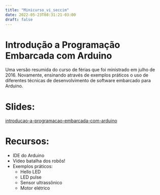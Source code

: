 ```yaml
---
title: "Minicurso_vi_seccim"
date: 2022-05-23T08:31:21-03:00
draft: false
---
```


# Introdução a Programação Embarcada com Arduino

Uma versão resumida do curso de férias que foi ministrado em julho de 2016. Novamente, ensinando através de exemplos práticos o uso de diferentes técnicas de desenvolvimento de software embarcado para Arduino.

# Slides: 

[introducao-a-programacao-embarcada-com-arduino]()

# Recursos:

- IDE do Arduino
- Vídeo batalha dos robôs!
- Exemplos práticos:
  - Hello LED
  - LED pulse
  - Sensor ultrassônico
  - Motor elétrico